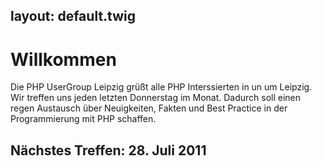 layout: default.twig
---

# Willkommen

Die PHP UserGroup Leipzig grüßt alle PHP Interssierten in un um Leipzig. Wir treffen uns jeden letzten Donnerstag im Monat. 
Dadurch soll einen regen Austausch über Neuigkeiten, Fakten und Best Practice in der Programmierung mit PHP schaffen.

## Nächstes Treffen: 28. Juli 2011
